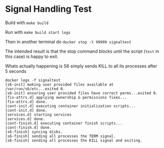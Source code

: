 Signal Handling Test
====================

Build with `make build`

Run with `make build start logs`

Then in another terminal do `docker stop -t 99999 signaltest`

The intended result is that the stop command blocks until the script (`test` in this case) is happy to exit.

Whats actually happening is S6 simply sends KILL to all its processes after 5 seconds

```
docker logs -f signaltest
[s6-init] making user provided files available at /var/run/s6/etc...exited 0.
[s6-init] ensuring user provided files have correct perms...exited 0.
[fix-attrs.d] applying ownership & permissions fixes...
[fix-attrs.d] done.
[cont-init.d] executing container initialization scripts...
[cont-init.d] done.
[services.d] starting services
[services.d] done.
[cont-finish.d] executing container finish scripts...
[cont-finish.d] done.
[s6-finish] syncing disks.
[s6-finish] sending all processes the TERM signal.
[s6-finish] sending all processes the KILL signal and exiting.
```


